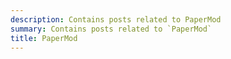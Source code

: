 ```yaml
---
description: Contains posts related to PaperMod
summary: Contains posts related to `PaperMod`
title: PaperMod
---
```

